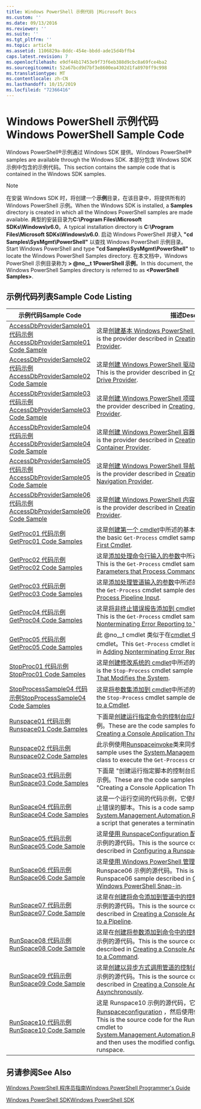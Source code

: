 ```yaml
---
title: Windows PowerShell 示例代码 |Microsoft Docs
ms.custom: ''
ms.date: 09/13/2016
ms.reviewer: ''
ms.suite: ''
ms.tgt_pltfrm: ''
ms.topic: article
ms.assetid: 1106829a-8ddc-454e-bbdd-ade15d4bffb4
caps.latest.revision: 7
ms.openlocfilehash: e9df44b17453e9f73f6eb388d9cbc8a69fce4ba2
ms.sourcegitcommit: 52a67bcd9d7bf3e8600ea4302d1fa8970ff9c998
ms.translationtype: MT
ms.contentlocale: zh-CN
ms.lasthandoff: 10/15/2019
ms.locfileid: "72366416"
---
```

# <a name="windows-powershell-sample-code"></a><span data-ttu-id="e3d50-102">Windows PowerShell 示例代码</span><span class="sxs-lookup"><span data-stu-id="e3d50-102">Windows PowerShell Sample Code</span></span>

<span data-ttu-id="e3d50-103">Windows PowerShell®示例通过 Windows SDK 提供。</span><span class="sxs-lookup"><span data-stu-id="e3d50-103">Windows PowerShell® samples are available through the Windows SDK.</span></span> <span data-ttu-id="e3d50-104">本部分包含 Windows SDK 示例中包含的示例代码。</span><span class="sxs-lookup"><span data-stu-id="e3d50-104">This section contains the sample code that is contained in the Windows SDK samples.</span></span>

> [!NOTE]
> <span data-ttu-id="e3d50-105">在安装 Windows SDK 时，将创建一个**示例**目录，在该目录中，将提供所有的 Windows PowerShell 示例。</span><span class="sxs-lookup"><span data-stu-id="e3d50-105">When the Windows SDK is installed, a **Samples** directory is created in which all the Windows PowerShell samples are made available.</span></span> <span data-ttu-id="e3d50-106">典型的安装目录为**C:\Program Files\Microsoft SDKs\Windows\v6.0**。</span><span class="sxs-lookup"><span data-stu-id="e3d50-106">A typical installation directory is **C:\Program Files\Microsoft SDKs\Windows\v6.0**.</span></span>
> <span data-ttu-id="e3d50-107">启动 Windows PowerShell 并键入 **"cd Samples\SysMgmt\PowerShell"** 以查找 Windows PowerShell 示例目录。</span><span class="sxs-lookup"><span data-stu-id="e3d50-107">Start Windows PowerShell and type **"cd Samples\SysMgmt\PowerShell"** to locate the Windows PowerShell Samples directory.</span></span> <span data-ttu-id="e3d50-108">在本文档中，Windows PowerShell 示例目录称为 **> @no__t 1PowerShell 示例**。</span><span class="sxs-lookup"><span data-stu-id="e3d50-108">In this document, the Windows PowerShell Samples directory is referred to as **\<PowerShell Samples>**.</span></span>

## <a name="sample-code-listing"></a><span data-ttu-id="e3d50-109">示例代码列表</span><span class="sxs-lookup"><span data-stu-id="e3d50-109">Sample Code Listing</span></span>

|<span data-ttu-id="e3d50-110">示例代码</span><span class="sxs-lookup"><span data-stu-id="e3d50-110">Sample Code</span></span>|<span data-ttu-id="e3d50-111">描述</span><span class="sxs-lookup"><span data-stu-id="e3d50-111">Description</span></span>|
|-----------------|-----------------|
|[<span data-ttu-id="e3d50-112">AccessDbProviderSample01 代码示例</span><span class="sxs-lookup"><span data-stu-id="e3d50-112">AccessDbProviderSample01 Code Sample</span></span>](./accessdbprovidersample01-code-sample.md)|<span data-ttu-id="e3d50-113">这是[创建基本 Windows PowerShell 提供程序](./creating-a-basic-windows-powershell-provider.md)中所述的提供程序。</span><span class="sxs-lookup"><span data-stu-id="e3d50-113">This is the provider described in [Creating a Basic Windows PowerShell Provider](./creating-a-basic-windows-powershell-provider.md).</span></span>|
|[<span data-ttu-id="e3d50-114">AccessDbProviderSample02 代码示例</span><span class="sxs-lookup"><span data-stu-id="e3d50-114">AccessDbProviderSample02 Code Sample</span></span>](./accessdbprovidersample02-code-sample.md)|<span data-ttu-id="e3d50-115">这是[创建 Windows PowerShell 驱动器提供程序](./creating-a-windows-powershell-drive-provider.md)中所述的提供程序。</span><span class="sxs-lookup"><span data-stu-id="e3d50-115">This is the provider described in [Creating a Windows PowerShell Drive Provider](./creating-a-windows-powershell-drive-provider.md).</span></span>|
|[<span data-ttu-id="e3d50-116">AccessDbProviderSample03 代码示例</span><span class="sxs-lookup"><span data-stu-id="e3d50-116">AccessDbProviderSample03 Code Sample</span></span>](./accessdbprovidersample03-code-sample.md)|<span data-ttu-id="e3d50-117">这是[创建 Windows PowerShell 项提供程序](./creating-a-windows-powershell-item-provider.md)中所述的提供程序。</span><span class="sxs-lookup"><span data-stu-id="e3d50-117">This is the provider described in [Creating a Windows PowerShell Item Provider](./creating-a-windows-powershell-item-provider.md).</span></span>|
|[<span data-ttu-id="e3d50-118">AccessDbProviderSample04 代码示例</span><span class="sxs-lookup"><span data-stu-id="e3d50-118">AccessDbProviderSample04 Code Sample</span></span>](./accessdbprovidersample04-code-sample.md)|<span data-ttu-id="e3d50-119">这是[创建 Windows PowerShell 容器提供程序](./creating-a-windows-powershell-container-provider.md)中所述的提供程序。</span><span class="sxs-lookup"><span data-stu-id="e3d50-119">This is the provider described in [Creating a Windows PowerShell Container Provider](./creating-a-windows-powershell-container-provider.md).</span></span>|
|[<span data-ttu-id="e3d50-120">AccessDbProviderSample05 代码示例</span><span class="sxs-lookup"><span data-stu-id="e3d50-120">AccessDbProviderSample05 Code Sample</span></span>](./accessdbprovidersample05-code-sample.md)|<span data-ttu-id="e3d50-121">这是[创建 Windows PowerShell 导航提供程序](./creating-a-windows-powershell-navigation-provider.md)中所述的提供程序。</span><span class="sxs-lookup"><span data-stu-id="e3d50-121">This is the provider described in [Creating a Windows PowerShell Navigation Provider](./creating-a-windows-powershell-navigation-provider.md).</span></span>|
|[<span data-ttu-id="e3d50-122">AccessDbProviderSample06 代码示例</span><span class="sxs-lookup"><span data-stu-id="e3d50-122">AccessDbProviderSample06 Code Sample</span></span>](./accessdbprovidersample06-code-sample.md)|<span data-ttu-id="e3d50-123">这是[创建 Windows PowerShell 内容提供程序](./creating-a-windows-powershell-content-provider.md)中所述的提供程序。</span><span class="sxs-lookup"><span data-stu-id="e3d50-123">This is the provider described in [Creating a Windows PowerShell Content Provider](./creating-a-windows-powershell-content-provider.md).</span></span>|
|[<span data-ttu-id="e3d50-124">GetProc01 代码示例</span><span class="sxs-lookup"><span data-stu-id="e3d50-124">GetProc01 Code Samples</span></span>](./getproc01-code-samples.md)|<span data-ttu-id="e3d50-125">这是[创建第一个 cmdlet](../cmdlet/creating-a-cmdlet-without-parameters.md)中所述的基本 `Get-Process` cmdlet 示例。</span><span class="sxs-lookup"><span data-stu-id="e3d50-125">This is the basic `Get-Process` cmdlet sample described in [Creating Your First Cmdlet](../cmdlet/creating-a-cmdlet-without-parameters.md).</span></span>|
|[<span data-ttu-id="e3d50-126">GetProc02 代码示例</span><span class="sxs-lookup"><span data-stu-id="e3d50-126">GetProc02 Code Samples</span></span>](./getproc02-code-samples.md)|<span data-ttu-id="e3d50-127">这是[添加处理命令行输入的参数](../cmdlet/adding-parameters-that-process-command-line-input.md)中所述的 `Get-Process` cmdlet 示例。</span><span class="sxs-lookup"><span data-stu-id="e3d50-127">This is the `Get-Process` cmdlet sample described in [Adding Parameters that Process Command-Line Input](../cmdlet/adding-parameters-that-process-command-line-input.md).</span></span>|
|[<span data-ttu-id="e3d50-128">GetProc03 代码示例</span><span class="sxs-lookup"><span data-stu-id="e3d50-128">GetProc03 Code Samples</span></span>](./getproc03-code-samples.md)|<span data-ttu-id="e3d50-129">这是[添加处理管道输入的参数](../cmdlet/adding-parameters-that-process-pipeline-input.md)中所述的 @no__t 的 cmdlet 示例。</span><span class="sxs-lookup"><span data-stu-id="e3d50-129">This is the `Get-Process` cmdlet sample described in [Adding Parameters that Process Pipeline Input](../cmdlet/adding-parameters-that-process-pipeline-input.md).</span></span>|
|[<span data-ttu-id="e3d50-130">GetProc04 代码示例</span><span class="sxs-lookup"><span data-stu-id="e3d50-130">GetProc04 Code Samples</span></span>](./getproc04-code-samples.md)|<span data-ttu-id="e3d50-131">这是[将非终止错误报告添加到 cmdlet](../cmdlet/adding-non-terminating-error-reporting-to-your-cmdlet.md)中所述的 @no__t 的 cmdlet 示例。</span><span class="sxs-lookup"><span data-stu-id="e3d50-131">This is the `Get-Process` cmdlet sample described in [Adding Nonterminating Error Reporting to Your Cmdlet](../cmdlet/adding-non-terminating-error-reporting-to-your-cmdlet.md).</span></span>|
|[<span data-ttu-id="e3d50-132">GetProc05 代码示例</span><span class="sxs-lookup"><span data-stu-id="e3d50-132">GetProc05 Code Samples</span></span>](./getproc05-code-samples.md)|<span data-ttu-id="e3d50-133">此 @no__t cmdlet 类似于在[cmdlet 中添加非终止错误报告](../cmdlet/adding-non-terminating-error-reporting-to-your-cmdlet.md)中所述的 cmdlet。</span><span class="sxs-lookup"><span data-stu-id="e3d50-133">This `Get-Process` cmdlet is similar to the cmdlet described in [Adding Nonterminating Error Reporting to Your Cmdlet](../cmdlet/adding-non-terminating-error-reporting-to-your-cmdlet.md).</span></span>|
|[<span data-ttu-id="e3d50-134">StopProc01 代码示例</span><span class="sxs-lookup"><span data-stu-id="e3d50-134">StopProc01 Code Samples</span></span>](./stopproc01-code-samples.md)|<span data-ttu-id="e3d50-135">这是[创建修改系统的 cmdlet](../cmdlet/creating-a-cmdlet-that-modifies-the-system.md)中所述的 `Stop-Process` cmdlet 示例。</span><span class="sxs-lookup"><span data-stu-id="e3d50-135">This is the `Stop-Process` cmdlet sample described in [Creating a Cmdlet That Modifies the System](../cmdlet/creating-a-cmdlet-that-modifies-the-system.md).</span></span>|
|[<span data-ttu-id="e3d50-136">StopProcessSample04 代码示例</span><span class="sxs-lookup"><span data-stu-id="e3d50-136">StopProcessSample04 Code Samples</span></span>](./stopprocesssample04-code-samples.md)|<span data-ttu-id="e3d50-137">这是[将参数集添加到 cmdlet](../cmdlet/adding-parameter-sets-to-a-cmdlet.md)中所述的 @no__t 的 cmdlet 示例。</span><span class="sxs-lookup"><span data-stu-id="e3d50-137">This is the `Stop-Process` cmdlet sample described in [Adding Parameter Sets to a Cmdlet](../cmdlet/adding-parameter-sets-to-a-cmdlet.md).</span></span>|
|[<span data-ttu-id="e3d50-138">Runspace01 代码示例</span><span class="sxs-lookup"><span data-stu-id="e3d50-138">Runspace01 Code Samples</span></span>](./runspace01-code-samples.md)|<span data-ttu-id="e3d50-139">下面是[创建运行指定命令的控制台应用程序](/dotnet/csharp/programming-guide/inside-a-program/hello-world-your-first-program)中所述的运行空间的代码示例。</span><span class="sxs-lookup"><span data-stu-id="e3d50-139">These are the code samples for the runspace described in [Creating a Console Application That Runs a Specified Command](/dotnet/csharp/programming-guide/inside-a-program/hello-world-your-first-program).</span></span>|
|[<span data-ttu-id="e3d50-140">Runspace02 代码示例</span><span class="sxs-lookup"><span data-stu-id="e3d50-140">Runspace02 Code Samples</span></span>](./runspace02-code-samples.md)|<span data-ttu-id="e3d50-141">此示例使用[Runspaceinvoke](/dotnet/api/System.Management.Automation.RunspaceInvoke)类来同步执行 `Get-Process` cmdlet。</span><span class="sxs-lookup"><span data-stu-id="e3d50-141">This sample uses the [System.Management.Automation.Runspaceinvoke](/dotnet/api/System.Management.Automation.RunspaceInvoke) class to execute the `Get-Process` cmdlet synchronously.</span></span>|
|[<span data-ttu-id="e3d50-142">RunSpace03 代码示例</span><span class="sxs-lookup"><span data-stu-id="e3d50-142">RunSpace03 Code Samples</span></span>](./runspace03-code-samples.md)|<span data-ttu-id="e3d50-143">下面是 "创建运行指定脚本的控制台应用程序" 中所述的运行空间的代码示例。</span><span class="sxs-lookup"><span data-stu-id="e3d50-143">These are the code samples for the runspace described in "Creating a Console Application That Runs a Specified Script".</span></span>|
|[<span data-ttu-id="e3d50-144">RunSpace04 代码示例</span><span class="sxs-lookup"><span data-stu-id="e3d50-144">RunSpace04 Code Samples</span></span>](./runspace04-code-samples.md)|<span data-ttu-id="e3d50-145">这是一个运行空间的代码示例，它使用[Runspaceinvoke](/dotnet/api/System.Management.Automation.RunspaceInvoke)类来执行生成终止错误的脚本。</span><span class="sxs-lookup"><span data-stu-id="e3d50-145">This is a code sample for a runspace that uses the [System.Management.Automation.Runspaceinvoke](/dotnet/api/System.Management.Automation.RunspaceInvoke) class to execute a script that generates a terminating error.</span></span>|
|[<span data-ttu-id="e3d50-146">RunSpace05 代码示例</span><span class="sxs-lookup"><span data-stu-id="e3d50-146">RunSpace05 Code Sample</span></span>](./runspace05-code-sample.md)|<span data-ttu-id="e3d50-147">这是[使用 RunspaceConfiguration 配置运行空间](https://msdn.microsoft.com/en-us/42681d19-2d05-4975-befd-afb1990e79b2)中所述的 Runspace05 示例的源代码。</span><span class="sxs-lookup"><span data-stu-id="e3d50-147">This is the source code for the Runspace05 sample described in [Configuring a Runspace Using RunspaceConfiguration](https://msdn.microsoft.com/en-us/42681d19-2d05-4975-befd-afb1990e79b2).</span></span>|
|[<span data-ttu-id="e3d50-148">RunSpace06 代码示例</span><span class="sxs-lookup"><span data-stu-id="e3d50-148">RunSpace06 Code Sample</span></span>](./runspace06-code-sample.md)|<span data-ttu-id="e3d50-149">这是[使用 Windows PowerShell 管理单元配置运行空间](https://msdn.microsoft.com/en-us/a7289ee8-9732-49ee-91c7-d533e9538b83)中所述的 Runspace06 示例的源代码。</span><span class="sxs-lookup"><span data-stu-id="e3d50-149">This is the source code for the Runspace06 sample described in [Configuring a Runspace Using a Windows PowerShell Snap-in](https://msdn.microsoft.com/en-us/a7289ee8-9732-49ee-91c7-d533e9538b83).</span></span>|
|[<span data-ttu-id="e3d50-150">RunSpace07 代码示例</span><span class="sxs-lookup"><span data-stu-id="e3d50-150">RunSpace07 Code Sample</span></span>](./runspace07-code-sample.md)|<span data-ttu-id="e3d50-151">这是在[创建将命令添加到管道中的控制台应用程序](https://msdn.microsoft.com/en-us/01eb7808-e97b-4905-80be-9e2fa38c262e)中所述的 Runspace07 示例的源代码。</span><span class="sxs-lookup"><span data-stu-id="e3d50-151">This is the source code for the Runspace07 sample described in [Creating a Console Application That Adds Commands to a Pipeline](https://msdn.microsoft.com/en-us/01eb7808-e97b-4905-80be-9e2fa38c262e).</span></span>|
|[<span data-ttu-id="e3d50-152">RunSpace08 代码示例</span><span class="sxs-lookup"><span data-stu-id="e3d50-152">RunSpace08 Code Sample</span></span>](./runspace08-code-sample.md)|<span data-ttu-id="e3d50-153">这是在[创建将参数添加到命令中的控制台应用程序](https://msdn.microsoft.com/en-us/848b2b46-60f1-4a86-b448-cfc7c0cccfba)中所述的 Runspace08 示例的源代码。</span><span class="sxs-lookup"><span data-stu-id="e3d50-153">This is the source code for the Runspace08 sample described in [Creating a Console Application That Adds Parameters to a Command](https://msdn.microsoft.com/en-us/848b2b46-60f1-4a86-b448-cfc7c0cccfba).</span></span>|
|[<span data-ttu-id="e3d50-154">RunSpace09 代码示例</span><span class="sxs-lookup"><span data-stu-id="e3d50-154">RunSpace09 Code Sample</span></span>](./runspace09-code-sample.md)|<span data-ttu-id="e3d50-155">这是[创建以异步方式调用管道的控制台应用程序](https://msdn.microsoft.com/en-us/198c1c94-2a06-457e-93ce-c0d910618e47)中所述的 Runspace09 示例的源代码。</span><span class="sxs-lookup"><span data-stu-id="e3d50-155">This is the source code for the Runspace09 sample described in [Creating a Console Application That Invokes a Pipeline Asynchronously](https://msdn.microsoft.com/en-us/198c1c94-2a06-457e-93ce-c0d910618e47).</span></span>|
|[<span data-ttu-id="e3d50-156">RunSpace10 代码示例</span><span class="sxs-lookup"><span data-stu-id="e3d50-156">RunSpace10 Code Sample</span></span>](./runspace10-code-sample.md)|<span data-ttu-id="e3d50-157">这是 Runspace10 示例的源代码，它将 cmdlet 添加到[Runspaceconfiguration](/dotnet/api/System.Management.Automation.Runspaces.RunspaceConfiguration) ，然后使用修改后的配置信息来创建运行空间。</span><span class="sxs-lookup"><span data-stu-id="e3d50-157">This is the source code for the Runspace10 sample, which adds a cmdlet to [System.Management.Automation.Runspaces.Runspaceconfiguration](/dotnet/api/System.Management.Automation.Runspaces.RunspaceConfiguration) and then uses the modified configuration information to create the runspace.</span></span>|

## <a name="see-also"></a><span data-ttu-id="e3d50-158">另请参阅</span><span class="sxs-lookup"><span data-stu-id="e3d50-158">See Also</span></span>

[<span data-ttu-id="e3d50-159">Windows PowerShell 程序员指南</span><span class="sxs-lookup"><span data-stu-id="e3d50-159">Windows PowerShell Programmer's Guide</span></span>](./windows-powershell-programmer-s-guide.md)

[<span data-ttu-id="e3d50-160">Windows PowerShell SDK</span><span class="sxs-lookup"><span data-stu-id="e3d50-160">Windows PowerShell SDK</span></span>](../windows-powershell-reference.md)